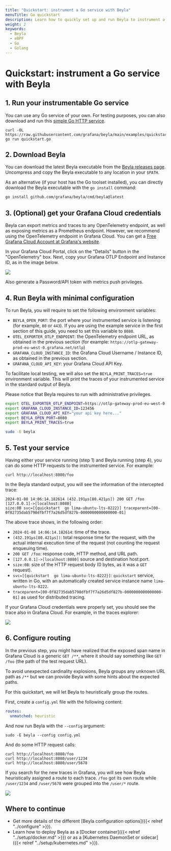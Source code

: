 ```yaml
---
title: "Quickstart: instrument a Go service with Beyla"
menuTitle: Go quickstart
description: Learn how to quickly set up and run Beyla to instrument a Go service
weight: 2
keywords:
  - Beyla
  - eBPF
  - Go
  - Golang
---
```


# Quickstart: instrument a Go service with Beyla

## 1. Run your instrumentable Go service

You can use any Go service of your own. For testing purposes, you can also download and run this
[simple Go HTTP service](https://raw.githubusercontent.com/grafana/beyla/main/examples/quickstart/golang/quickstart.go).

```
curl -OL https://raw.githubusercontent.com/grafana/beyla/main/examples/quickstart/golang/quickstart.go
go run quickstart.go
```

## 2. Download Beyla

You can download the latest Beyla executable from the [Beyla releases page](https://github.com/grafana/beyla/releases).
Uncompress and copy the Beyla executable to any location in your `$PATH`.

As an alternative (if your host has the Go toolset installed), you can directly download the
Beyla executable with the `go install` command:

```sh
go install github.com/grafana/beyla/cmd/beyla@latest
```

## 3. (Optional) get your Grafana Cloud credentials

Beyla can export metrics and traces to any OpenTelemetry endpoint, as well as exposing
metrics as a Prometheus endpoint. However, we recommend using the OpenTelemetry
endpoint in Grafana Cloud. You can get a [Free Grafana Cloud Account at Grafana's website](/pricing/).

In your Grafana Cloud Portal, click on the "Details" button in the "OpenTelemetry" box. Next,
copy your Grafana OTLP Endpoint and Instance ID, as in the image below.

![](https://grafana.com/media/docs/grafana-cloud/beyla/tutorial/otlp-connection-details.png)

Also generate a Password/API token with metrics push privileges.

## 4. Run Beyla with minimal configuration

To run Beyla, you will require to set the following environment variables:

* `BEYLA_OPEN_PORT`: the port where your instrumented service is listening
  (for example, `80` or `443`). If you are using the example service in the
  first section of this guide, you need to set this variable to `8080`.
* `OTEL_EXPORTER_OTLP_ENDPOINT`: the OpenTelemetry endpoint URL, as obtained
  in the previous section (for example: `https://otlp-gateway-prod-eu-west-0.grafana.net/otlp`)
* `GRAFANA_CLOUD_INSTANCE_ID`: the Grafana Cloud Username / Instance ID, as
  obtained in the previous section.
* `GRAFANA_CLOUD_API_KEY`: your Grafana Cloud API Key.

To facilitate local testing, we will also set the `BEYLA_PRINT_TRACES=true` environment
variable. This will print the traces of your instrumented service in the standard output
of Beyla.

Please notice that Beyla requires to run with administrative privileges.

```sh
export OTEL_EXPORTER_OTLP_ENDPOINT=https://otlp-gateway-prod-eu-west-0.grafana.net/otlp
export GRAFANA_CLOUD_INSTANCE_ID=123456
export GRAFANA_CLOUD_API_KEY="your api key here..."
export BEYLA_OPEN_PORT=8080
export BEYLA_PRINT_TRACES=true

sudo -E beyla
```

## 5. Test your service

Having either your service running (step 1) and Beyla running (step 4), you can do
some HTTP requests to the instrumented service. For example:

```
curl http://localhost:8080/foo
```

In the Beyla standard output, you will see the information of the intercepted trace:

```
2024-01-08 14:06:14.182614 (432.191µs[80.421µs]) 200 GET /foo [127.0.0.1]->[localhost:8080]
size:0B svc=[{quickstart  go lima-ubuntu-lts-8222}] traceparent=[00-0f82735dab5798dfbf7f7a26d5df827b-0000000000000000-01]
```

The above trace shows, in the following order:

* `2024-01-08 14:06:14.182614`: time of the trace.
* `(432.191µs[80.421µs])`: total response time for the request, with the actual internal execution
  time of the request (not counting the request enqueuing time).
* `200 GET /foo`: response code, HTTP method, and URL path.
* `[127.0.0.1]->[localhost:8080]` source and destination host:port.
* `size:0B`: size of the HTTP request body (0 bytes, as it was a `GET` request).
* `svc=[{quickstart  go lima-ubuntu-lts-8222}]`: `quickstart` service, written
  in Go, with an automatically created service instance name `lima-ubuntu-lts-8222`.
* `traceparent=[00-0f82735dab5798dfbf7f7a26d5df827b-0000000000000000-01]` as used for distributed
  tracing.

If your Grafana Cloud credentials were properly set, you should see the trace also
in Grafana Cloud. For example, in the traces explorer:

![](https://grafana.com/media/docs/grafana-cloud/beyla/quickstart/trace.png)

## 6. Configure routing

In the previous step, you might have realized that the exposed span name in Grafana Cloud
is a generic `GET /**`, where it should say something like `GET /foo` (the path of the
test request URL).

To avoid unexpected cardinality explosions, Beyla groups any unknown URL path as `/**` but
we can provide Beyla with some hints about the expected paths.

For this quickstart, we will let Beyla to heuristically group the routes.

First, create a `config.yml` file with the following content:

```yml
routes:
  unmatched: heuristic
```

And now run Beyla with the `--config` argument:

```
sudo -E beyla --config config.yml
```

And do some HTTP request calls:

```
curl http://localhost:8080/foo
curl http://localhost:8080/user/1234
curl http://localhost:8080/user/5678
```

If you search for the new traces in Grafana, you will see how Beyla heuristically
assigned a route to each trace. `/foo` got its own route while `/user/1234` and
`/user/5678` were grouped into the `/user/*` route.

![](https://grafana.com/media/docs/grafana-cloud/beyla/quickstart/grouped-traces.png)

## Where to continue

* Get more details of the different [Beyla configuration options]({{< relref "../configure" >}}).
* Learn how to deploy Beyla as a [Docker container]({{< relref "../setup/docker.md" >}}) or as a
  [Kubernetes DaemonSet or sidecar]({{< relref "../setup/kubernetes.md" >}}).


